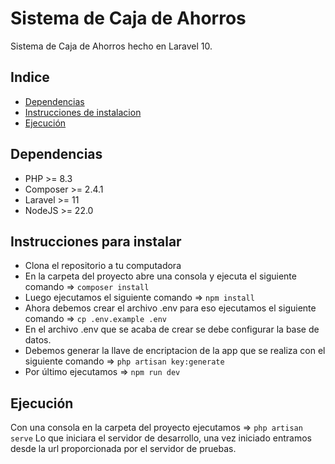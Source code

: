 # Sistema de Caja de Ahorros
Sistema de Caja de Ahorros hecho en Laravel 10.

## Indice
- [Dependencias](#dependencias)
- [Instrucciones de instalacion](#instrucciones-para-instalar)
- [Ejecución](#ejecución)

## Dependencias
- PHP >= 8.3
- Composer >= 2.4.1
- Laravel >= 11
- NodeJS >= 22.0

## Instrucciones para instalar
- Clona el repositorio a tu computadora
- En la carpeta del proyecto abre una consola y ejecuta el siguiente comando => `composer install`
- Luego ejecutamos el siguiente comando => `npm install`
- Ahora debemos crear el archivo .env para eso ejecutamos el siguiente comando => `cp .env.example .env`
- En el archivo .env que se acaba de crear se debe configurar la base de datos.
- Debemos generar la llave de encriptacion de la app que se realiza con el siguiente comando => `php artisan key:generate`
- Por último ejecutamos => `npm run dev `

## Ejecución
Con una consola en la carpeta del proyecto ejecutamos => `php artisan serve`
Lo que iniciara el servidor de desarrollo, una vez iniciado entramos desde la url proporcionada por el servidor de pruebas.
